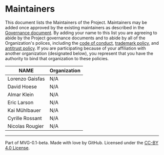 # Maintainers

This document lists the Maintainers of the Project. Maintainers may be added once approved by the existing maintainers as
described in the [Governance document](./GOVERNANCE.md).
By adding your name to this list you are agreeing to abide by
the Project governance documents and to abide by all of the Organization's polices, including
the [code of conduct](https://github.com/vispy/vispy/blob/main/CODE_OF_CONDUCT.md),
[trademark policy](../org/TRADEMARKS.md),
and [antitrust policy](../org/ANTITRUST.md). If you are participating because of your affiliation with another
organization (designated below), you represent that you have the authority to bind that organization to these policies.

| **NAME**        | **Organization** |
|-----------------|------------------|
| Lorenzo Gaisfas | N/A              |
| David Hoese     | N/A              |
| Almar Klein     | N/A              |
| Eric Larson     | N/A              |
| Kai Mühlbauer   | N/A              |
| Cyrille Rossant | N/A              |
| Nicolas Rougier | N/A              |

---
Part of MVG-0.1-beta.
Made with love by GitHub. Licensed under the [CC-BY 4.0 License](https://creativecommons.org/licenses/by-sa/4.0/).
